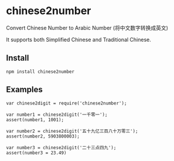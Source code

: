 # chinese2number
Convert Chinese Number to Arabic Number (将中文数字转换成英文)

It supports both Simplified Chinese and Traditional Chinese.

## Install
```
npm install chinese2number
```

## Examples
```
var chinese2digit = require('chinese2number');

var number1 = chinese2digit('一千零一');
assert(number1, 1001);

var number2 = chinese2digit('五十九亿三百八十万零三');
assert(number2, 5903800003);

var number3 = chinese2digit('二十三点四九');
assert(number3 = 23.49)

```
